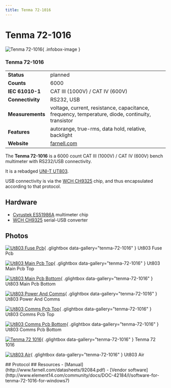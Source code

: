 ```yaml
---
title: Tenma 72-1016
---
```


# Tenma 72-1016

<div class="infobox" markdown>

![Tenma 72-1016](./img/UT803_fuse_PCB.jpg){ .infobox-image }

### Tenma 72-1016

| | |
|---|---|
| **Status** | planned |
| **Counts** | 6000 |
| **IEC 61010-1** | CAT III (1000V) / CAT IV (600V) |
| **Connectivity** | RS232, USB |
| **Measurements** | voltage, current, resistance, capacitance, frequency, temperature, diode, continuity, transistor |
| **Features** | autorange, true-rms, data hold, relative, backlight |
| **Website** | [farnell.com](http://cpc.farnell.com/1/1/45811-multimeter-bench-72-1016-tenma.html) |

</div>

The **Tenma 72-1016** is a 6000 count CAT III (1000V) / CAT IV (600V) bench multimeter with RS232/USB connectivity.

It is a rebadged [UNI-T UT803](http://www.uni-trend.com/UT803.html).

USB connectivity is via the [WCH CH9325](https://sigrok.org/wiki/WCH_CH9325) chip, and thus encapsulated according to that protocol.

## Hardware
- [Cyrustek ES51986A](https://sigrok.org/wiki/Multimeter_ICs/Cyrustek_ES519xx) multimeter chip
- [WCH CH9325](https://sigrok.org/wiki/WCH_CH9325) serial-USB converter

## Photos

<div class="photo-grid" markdown>

[![Ut803 Fuse Pcb](./img/UT803_fuse_PCB.jpg)](./img/UT803_fuse_PCB.jpg "Ut803 Fuse Pcb"){ .glightbox data-gallery="tenma-72-1016" }
<span class="caption">Ut803 Fuse Pcb</span>

[![Ut803 Main Pcb Top](./img/UT803_main_PCB_top.jpg)](./img/UT803_main_PCB_top.jpg "Ut803 Main Pcb Top"){ .glightbox data-gallery="tenma-72-1016" }
<span class="caption">Ut803 Main Pcb Top</span>

[![Ut803 Main Pcb Bottom](./img/UT803_main_PCB_bottom.jpg)](./img/UT803_main_PCB_bottom.jpg "Ut803 Main Pcb Bottom"){ .glightbox data-gallery="tenma-72-1016" }
<span class="caption">Ut803 Main Pcb Bottom</span>

[![Ut803 Power And Comms](./img/UT803_power_and_comms.jpg)](./img/UT803_power_and_comms.jpg "Ut803 Power And Comms"){ .glightbox data-gallery="tenma-72-1016" }
<span class="caption">Ut803 Power And Comms</span>

[![Ut803 Comms Pcb Top](./img/UT803_comms_PCB_top.jpg)](./img/UT803_comms_PCB_top.jpg "Ut803 Comms Pcb Top"){ .glightbox data-gallery="tenma-72-1016" }
<span class="caption">Ut803 Comms Pcb Top</span>

[![Ut803 Comms Pcb Bottom](./img/UT803_comms_PCB_bottom.jpg)](./img/UT803_comms_PCB_bottom.jpg "Ut803 Comms Pcb Bottom"){ .glightbox data-gallery="tenma-72-1016" }
<span class="caption">Ut803 Comms Pcb Bottom</span>

[![Tenma 72 1016](./img/Tenma_72-1016.jpg)](./img/Tenma_72-1016.png "Tenma 72 1016"){ .glightbox data-gallery="tenma-72-1016" }
<span class="caption">Tenma 72 1016</span>

[![Ut803 Air](./img/UT803_air.jpg)](./img/UT803_air.jpg "Ut803 Air"){ .glightbox data-gallery="tenma-72-1016" }
<span class="caption">Ut803 Air</span>

</div>
## Protocol
## Resources
- [Manual](http://www.farnell.com/datasheets/92084.pdf)
- [Vendor software](http://www.element14.com/community/docs/DOC-42184/l/software-for-tenma-72-1016-for-windows7)

